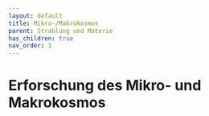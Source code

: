 ```yaml
---
layout: default
title: Mikro-/Makrokosmos
parent: Strahlung und Materie
has_children: true
nav_order: 1
---
```


# Erforschung des Mikro- und Makrokosmos
